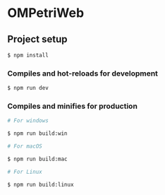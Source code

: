 # OMPetriWeb

## Project setup

```bash
$ npm install
```

### Compiles and hot-reloads for development

```bash
$ npm run dev
```

### Compiles and minifies for production

```bash
# For windows

$ npm run build:win

# For macOS

$ npm run build:mac

# For Linux

$ npm run build:linux
```
